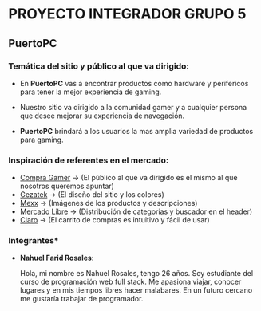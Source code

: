 # PROYECTO INTEGRADOR GRUPO 5

## **PuertoPC**

### **Temática del sitio y público al que va dirigido:**

- En **PuertoPC** vas a encontrar productos como hardware y perifericos para tener la mejor experiencia de gaming.

- Nuestro sitio va dirigido a la comunidad gamer y a cualquier persona que desee mejorar su experiencia de navegación.

- **PuertoPC** brindará a los usuarios la mas amplia variedad de productos para gaming.

### **Inspiración de referentes en el mercado:**
- [Compra Gamer](https://compragamer.com/) -> (El público al que va dirigido es el mismo al que nosotros queremos apuntar)
- [Gezatek](https://www.gezatek.com.ar/) -> (El diseño del sitio y los colores)
- [Mexx](https://www.mexx.com.ar/) -> (Imágenes de los productos y descripciones)
- [Mercado Libre](https://www.mercadolibre.com.ar/) -> (Distribución de categorias y buscador en el header)
- [Claro](https://tienda.claro.com.ar/catalogo/celulares) -> (El carrito de compras es intuitivo y fácil de usar)

### **Integrantes***
- **Nahuel Farid Rosales**:

    Hola, mi nombre es Nahuel Rosales, tengo 26 años. Soy estudiante del curso de programación web full stack. Me apasiona viajar, conocer lugares y en mis tiempos libres hacer malabares. En un futuro cercano me gustaría trabajar de programador.
